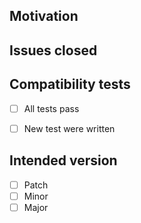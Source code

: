 <!-- List motivation and changes here -->
## Motivation

<!-- List closed issues here -->
## Issues closed

<!-- Checklist -->

## Compatibility tests

- [ ] All tests pass  
- [ ]  New test were written


## Intended version

- [ ] Patch
- [ ] Minor
- [ ] Major

